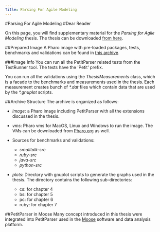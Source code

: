 ```yaml
---
Title: Parsing For Agile Modeling
---
```

#Parsing For Agile Modeling
#Dear Reader

On this page, you will find supplementary material for the *Parsing for Agile Modeling* thesis. The thesis can be downloaded [from here](%base_url%/archive/phd/kurs-phd.pdf).

##Prepared Image
A Pharo image with pre-loaded packages, tests, benchmarks and validations can be found in  [this archive](%base_url%/download/jk/parsingForAgileModeling/archive-final.zip).

###Image Info
You can run all the PetitParser related tests from the TestRunner tool. The tests have the 'Petit' prefix.

You can run all the validations using the *ThesisMeasurements* class, which is a facade to the benchmarks and measurements used in the thesis. Each measurement creates bunch of *\*.dat* files which contain data that are used by the *\*.gnuplot* scripts.

##Archive Structure
The archive is organized as follows:

-  *image*: a Pharo image including PetitParser with all the extensions discussed in the thesis.
-  *vms*: Pharo vms for MacOS, Linux and Windows to run the image. The VMs can be downloaded from [Pharo.org](http://pharo.org/) as well.
-  Sources for benchmarks and validations:
	-  *smalltalk-src*
	-  *ruby-src*
	-  *java-src*
	-  *python-src*

-  *plots*: Directory with gnuplot scripts to generate the graphs used in the thesis. The directory contains the following sub-directories:
	-  cs: for chapter 4
	-  bs: for chapter 5
	-  pc: for chapter 6
	-  ruby: for chapter 7



##PetitParser in Moose
Many concept introduced in this thesis were integrated into PetitParser used in the [Moose](http://www.moosetechnology.org/) software and data analysis platform.
